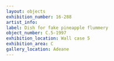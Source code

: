 ```yaml
---
layout: objects
exhibition_number: 16-288
artist_info: 
label: Dish for fake pineapple flummery
object_number: C.5-1997
exhibition_location: Wall case 5 
exhibition_area: C
gallery_location: Adeane
---
```

